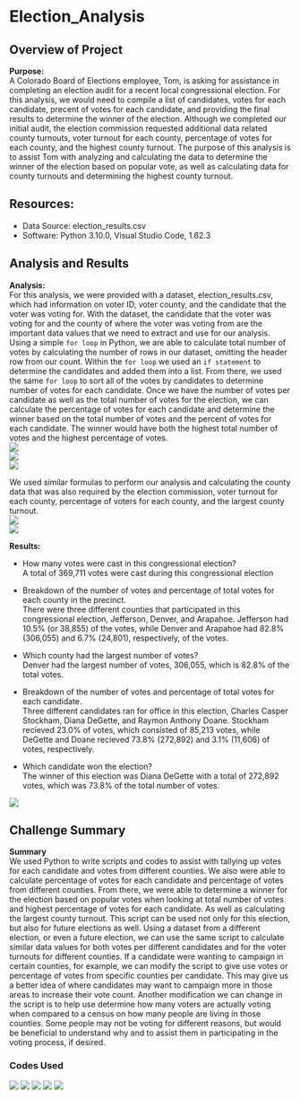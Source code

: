 # Election_Analysis

## Overview of Project

**Purpose:**  
A Colorado Board of Elections employee, Tom, is asking for assistance in completing an election audit for a recent local congressional election. For this analysis, we would need to compile a list of candidates, votes for each candidate, precent of votes for each candidate, and providing the final results to determine the winner of the election. Although we completed our initial audit, the election commission requested additional data related county turnouts, voter turnout for each county, percentage of votes for each county, and the highest county turnout. The purpose of this analysis is to assist Tom with analyzing and calculating the data to determine the winner of the election based on popular vote, as well as calculating data for county turnouts and determining the highest county turnout.

## Resources:
- Data Source: election_results.csv
- Software: Python 3.10.0, Visual Studio Code, 1.62.3

## Analysis and Results

**Analysis:**  
For this analysis, we were provided with a dataset, election_results.csv, which had information on voter ID, voter county, and the candidate that the voter was voting for. With the dataset, the candidate that the voter was voting for and the county of where the voter was voting from are the important data values that we need to extract and use for our analysis. Using a simple `for loop` in Python, we are able to calculate total number of votes by calculating the number of rows in our dataset, omitting the header row from our count. Within the `for loop` we used an `if statement` to determine the candidates and added them into a list. From there, we used the same `for loop` to sort all of the votes by candidates to determine number of votes for each candidate. Once we have the number of votes per candidate as well as the total number of votes for the election, we can calculate the percentage of votes for each candidate and determine the winner based on the total number of votes and the percent of votes for each candidate. The winner would have both the highest total number of votes and the highest percentage of votes.  
<img src="Resources/Votes_per_Candidate.PNG">  
<img src="Resources/Percent_per_Candidate.PNG">  
<img src="Resources/Determining_winner.PNG">  

We used similar formulas to perform our analysis and calculating the county data that was also required by the election commission, voter turnout for each county, percentage of voters for each county, and the largest county turnout.  
<img src="Resources/Votes_per_County.PNG">  
<img src="Resources/Percent_per_County_and_Largest_County.PNG">  


**Results:**  
- How many votes were cast in this congressional election?  
A total of 369,711 votes were cast during this congressional election

- Breakdown of the number of votes and percentage of total votes for each county in the precinct.  
There were three different counties that participated in this congressional election, Jefferson, Denver, and Arapahoe. Jefferson had 10.5% (or 38,855) of the votes, while Denver and Arapahoe had 82.8% (306,055) and 6.7% (24,801), respectively, of the votes.

- Which county had the largest number of votes?  
Denver had the largest number of votes, 306,055, which is 82.8% of the total votes.

- Breakdown of the number of votes and percentage of total votes for each candidate.  
Three different candidates ran for office in this election, Charles Casper Stockham, Diana DeGette, and Raymon Anthony Doane. Stockham recieved 23.0% of votes, which consisted of 85,213 votes, while DeGette and Doane recieved 73.8% (272,892) and 3.1% (11,606) of votes, respectively.

- Which candidate won the election?  
The winner of this election was Diana DeGette with a total of 272,892 votes, which was 73.8% of the total number of votes.  
<img src="Resources/Results_County_and_Candidate.PNG">   


## Challenge Summary

**Summary**  
We used Python to write scripts and codes to assist with tallying up votes for each candidate and votes from different counties. We also were able to calculate percentage of votes for each candidate and percentage of votes from different counties. From there, we were able to determine a winner for the election based on popular votes when looking at total number of votes and highest percentage of votes for each candidate. As well as calculating the largest county turnout. This script can be used not only for this election, but also for future elections as well. Using a dataset from a different election, or even a future election, we can use the same script to calculate similar data values for both votes per different candidates and for the voter turnouts for different counties. If a candidate were wanting to campaign in certain counties, for example, we can modify the script to give use votes or percentage of votes from specific counties per candidate. This may give us a better idea of where candidates may want to campaign more in those areas to increase their vote count. Another modification we can change in the script is to help use determine how many voters are actually voting when compared to a census on how many people are living in those counties. Some people may not be voting for different reasons, but would be beneficial to understand why and to assist them in participating in the voting process, if desired.


### Codes Used  
<img src="Resources/Code1.PNG">  
<img src="Resources/Code2.PNG">  
<img src="Resources/Code3.PNG">  
<img src="Resources/Code4.PNG">  
<img src="Resources/Code5.PNG">  
